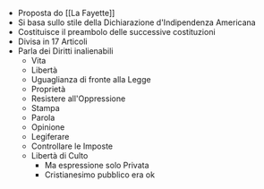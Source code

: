 - Proposta do [[La Fayette]]
- Si basa sullo stile della Dichiarazione d'Indipendenza Americana
- Costituisce il preambolo delle successive costituzioni
- Divisa in 17 Articoli
- Parla dei Diritti inalienabili
	- Vita
	- Libertà
	- Uguaglianza di fronte alla Legge
	- Proprietà
	- Resistere all'Oppressione
	- Stampa
	- Parola
	- Opinione
	- Legiferare
	- Controllare le Imposte
	- Libertà di Culto
		- Ma espressione solo Privata
		- Cristianesimo pubblico era ok